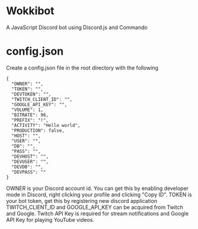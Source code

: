 # Wokkibot
A JavaScript Discord bot using Discord.js and Commando

# config.json
Create a config.json file in the root directory with the following
```
{
  "OWNER": "",
  "TOKEN": "",
  "DEVTOKEN": "",
  "TWITCH_CLIENT_ID": "",
  "GOOGLE_API_KEY": "",
  "VOLUME": 1,
  "BITRATE": 96,
  "PREFIX": "!",
  "ACTIVITY": "Hello world",
  "PRODUCTION": false,
  "HOST": "",
  "USER": "",
  "DB": "",
  "PASS": "",
  "DEVHOST": "",
  "DEVUSER": "",
  "DEVDB": "",
  "DEVPASS": ""
}
```
OWNER is your Discord account id. You can get this by enabling developer mode in Discord, right clicking your profile and clicking "Copy ID".
TOKEN is your bot token, get this by registering new discord application
TWITCH_CLIENT_ID and GOOGLE_API_KEY can be acquired from Twitch and Google. Twitch API Key is required for stream notifications and Google API Key for playing YouTube videos.